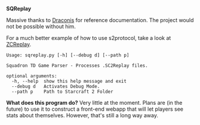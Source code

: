 **SQReplay**

Massive thanks to [Draconis](https://github.com/dfitzpatrick) for reference documentation. The project would not be possible without him. 

For a much better example of how to use s2protocol, take a look at [ZCReplay](https://github.com/dfitzpatrick/zcl/tree/master/zclreplay).

```
Usage: sqreplay.py [-h] [--debug d] [--path p]

Squadron TD Game Parser - Processes .SC2Replay files.

optional arguments:
  -h, --help  show this help message and exit
  --debug d   Activates Debug Mode.
  --path p    Path to Starcraft 2 Folder  
```
  **What does this program do?**
  Very little at the moment. Plans are (in the future) to use it to construct a front-end webapp that will let players see stats about themselves. However, that's still a long way away.